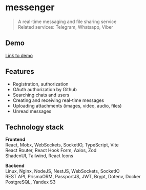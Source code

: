 # messenger

> A real-time messaging and file sharing service  
> Related services: Telegram, Whatsapp, Viber

## Demo
[Link to demo](https://messenger.ngrink.ru)

## Features
- Registration, authorization
- OAuth authorization by Github
- Searching chats and users
- Creating and receiving real-time messages
- Uploading attachments (images, video, audio, files)
- Unread messages

## Technology stack
**Frontend**  
React, Mobx, WebSockets, SocketIO, TypeScript, Vite  
React Router, React Hook Form, Axios, Zod  
ShadcnUI, Tailwind, React Icons  


**Backend**  
Linux, Nginx, NodeJS, NestJS, WebSockets, SocketIO  
REST API, PrismaORM, PassportJS, JWT, Brypt, Dotenv, Docker  
PostgreSQL, Yandex S3  
